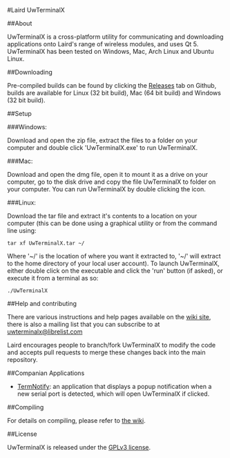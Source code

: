 #Laird UwTerminalX

##About

UwTerminalX is a cross-platform utility for communicating and downloading applications onto Laird's range of wireless modules, and uses Qt 5. UwTerminalX has been tested on Windows, Mac, Arch Linux and Ubuntu Linux.

##Downloading

Pre-compiled builds can be found by clicking the [Releases](https://github.com/LairdCP/UwTerminalX/releases) tab on Github, builds are available for Linux (32 bit build), Mac (64 bit build) and Windows (32 bit build).

##Setup

###Windows:

Download and open the zip file, extract the files to a folder on your computer and double click 'UwTerminalX.exe' to run UwTerminalX.

###Mac:

Download and open the dmg file, open it to mount it as a drive on your computer, go to the disk drive and copy the file UwTerminalX to folder on your computer. You can run UwTerminalX by double clicking the icon.

###Linux:

Download the tar file and extract it's contents to a location on your computer (this can be done using a graphical utility or from the command line using:

	tar xf UwTerminalX.tar ~/

Where '~/' is the location of where you want it extracted to, '~/' will extract to the home directory of your local user account). To launch UwTerminalX, either double click on the executable and click the 'run' button (if asked), or execute it from a terminal as so:

	./UwTerminalX

##Help and contributing

There are various instructions and help pages available on the [wiki site](https://github.com/LairdCP/UwTerminalX/wiki/), there is also a mailing list that you can subscribe to at uwterminalx@librelist.com

Laird encourages people to branch/fork UwTerminalX to modify the code and accepts pull requests to merge these changes back into the main repository.

##Companian Applications

 * [TermNotify](https://github.com/LairdCP/TermNotify): an application that displays a popup notification when a new serial port is detected, which will open UwTerminalX if clicked.

##Compiling

For details on compiling, please refer to [the wiki](https://github.com/LairdCP/UwTerminalX/wiki/Compiling).

##License

UwTerminalX is released under the [GPLv3 license](https://github.com/LairdCP/UwTerminalX/blob/onlinebuild/LICENSE).